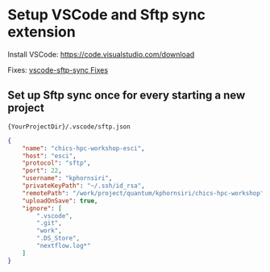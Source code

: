 # Setup VSCode and Sftp sync extension

Install VSCode: https://code.visualstudio.com/download


Fixes: [vscode-sftp-sync Fixes](https://stackoverflow.com/questions/67506693/error-no-such-file-sftp-liximomo-extension)


## Set up Sftp sync once for every starting a new project



`{YourProjectDir}/.vscode/sftp.json`
```json
{
    "name": "chics-hpc-workshop-esci",
    "host": "esci",
    "protocol": "sftp",
    "port": 22,
    "username": "kphornsiri",
    "privateKeyPath": "~/.ssh/id_rsa",
    "remotePath": "/work/project/quantum/kphornsiri/chics-hpc-workshop",
    "uploadOnSave": true,
    "ignore": [
        ".vscode",
        ".git",
        "work",
        ".DS_Store",
        "nextflow.log*"
    ]
}
```
